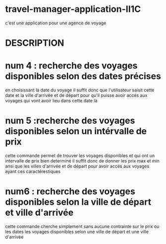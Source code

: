 # travel-manager-application-II1C
c'est une application pour une agence de voyage
# DESCRIPTION

# num 4 : recherche des voyages disponibles selon des dates précises
en choisissant la date du voyage 
il suffit donc que l'utilisateur saisit cette date et la ville d'arrivée et de départ pour qu'il 
puisse avoir accés aux voyages qui vont avoir lieu dans cette date là 

# num 5 :recherche des voyages disponibles selon un intérvalle de prix 
cette commande permet de trouver les voyages disponibles et qui ont un intervalle de prix bien determiné 
il suffit donc de donner les prix max et min ansi que les villes d'arrivée et de départ pour avoir accés 
aux voyages ayant ces caractérestiques

# num6 : recherche des voyages disponibles selon la ville de départ et ville d'arrivée 
cette commande cherche simplement sans aucune contrainte sur le prix ou les dates les voyages disponibles 
selon une ville de départ et une ville d'arrivée 
